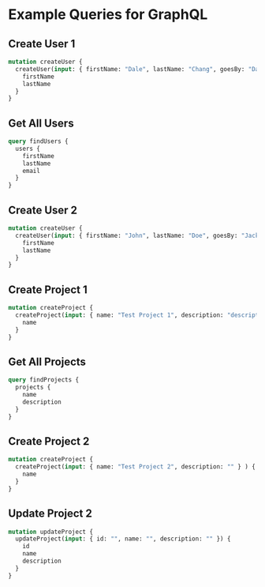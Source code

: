 # Example Queries for GraphQL

## Create User 1

```graphql
mutation createUser {
  createUser(input: { firstName: "Dale", lastName: "Chang", goesBy: "Dale", middleName: "", email: "dale@eloquia.io", gender: "M", ethnicity: "East Asian", position: "Software Engineer", institution: "Cigna", isActive: true}) {
    firstName
    lastName
  }
}
```

## Get All Users

```graphql
query findUsers {
  users {
    firstName
    lastName
    email
  }
}
```

## Create User 2

```graphql
mutation createUser {
  createUser(input: { firstName: "John", lastName: "Doe", goesBy: "Jack", middleName: "Bradly", email: "john.doe@gmail.com", gender: "M", ethnicity: "Caucasian", position: "Undergraduate Student", institution: "Made Up University", isActive: true}) {
    firstName
    lastName
  }
}
```

## Create Project 1

```graphql
mutation createProject {
  createProject(input: { name: "Test Project 1", description: "description for test project 1" } ) {
    name
  }
}
```

## Get All Projects

```graphql
query findProjects {
  projects {
    name
    description
  }
}
```

## Create Project 2

```graphql
mutation createProject {
  createProject(input: { name: "Test Project 2", description: "" } ) {
    name
  }
}
```

## Update Project 2

```graphql
mutation updateProject {
  updateProject(input: { id: "", name: "", description: "" }) {
    id
    name
    description
  }
}
```

